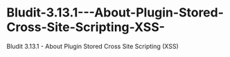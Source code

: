 # Bludit-3.13.1---About-Plugin-Stored-Cross-Site-Scripting-XSS-
Bludit 3.13.1 - About Plugin Stored Cross Site Scripting (XSS)
